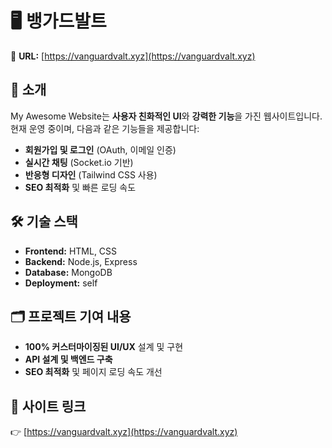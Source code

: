 # 🖥️ 뱅가드발트

🚀 **URL:** [https://vanguardvalt.xyz](https://vanguardvalt.xyz)

## 📝 소개
My Awesome Website는 **사용자 친화적인 UI**와 **강력한 기능**을 가진 웹사이트입니다.  
현재 운영 중이며, 다음과 같은 기능들을 제공합니다:

- **회원가입 및 로그인** (OAuth, 이메일 인증)
- **실시간 채팅** (Socket.io 기반)
- **반응형 디자인** (Tailwind CSS 사용)
- **SEO 최적화** 및 빠른 로딩 속도

## 🛠️ 기술 스택
- **Frontend:** HTML, CSS
- **Backend:** Node.js, Express
- **Database:** MongoDB
- **Deployment:** self

## 🗂️ 프로젝트 기여 내용
- **100% 커스터마이징된 UI/UX** 설계 및 구현
- **API 설계 및 백엔드 구축**
- **SEO 최적화** 및 페이지 로딩 속도 개선

## 🔗 사이트 링크
👉 [https://vanguardvalt.xyz](https://vanguardvalt.xyz)
